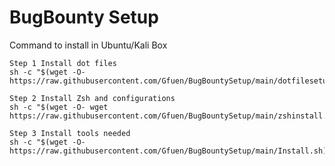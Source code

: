 # BugBounty Setup

Command to install in Ubuntu/Kali Box


```
Step 1 Install dot files
sh -c "$(wget -O- https://raw.githubusercontent.com/Gfuen/BugBountySetup/main/dotfilesetup.sh)"
```

```
Step 2 Install Zsh and configurations
sh -c "$(wget -O- wget https://raw.githubusercontent.com/Gfuen/BugBountySetup/main/zshinstall.sh)"
```

```
Step 3 Install tools needed
sh -c "$(wget -O- https://raw.githubusercontent.com/Gfuen/BugBountySetup/main/Install.sh)"
```
